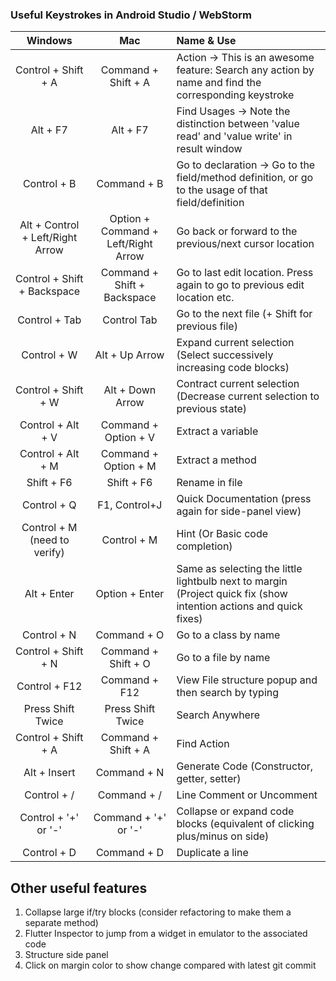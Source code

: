 ### Useful Keystrokes in Android Studio / WebStorm

| Windows   | Mac   | Name & Use    |
|:---------:|:-----:|:------------ |
| Control + Shift + A  | Command + Shift + A  | Action -> This is an awesome feature: Search any action by name and find the corresponding keystroke|
| Alt + F7 | Alt + F7  | Find Usages -> Note the distinction between 'value read' and 'value write' in result window|
| Control + B  | Command + B  | Go to declaration -> Go to the field/method definition, or go to the usage of that field/definition |
| Alt + Control + Left/Right Arrow  | Option + Command + Left/Right Arrow  | Go back or forward to the previous/next cursor location|
| Control + Shift + Backspace | Command + Shift + Backspace  | Go to last edit location.  Press again to go to previous edit location etc.|
| Control + Tab | Control Tab  | Go to the next file (+ Shift for previous file)| 
| Control + W | Alt + Up Arrow  | Expand current selection (Select successively increasing code blocks) |
| Control + Shift + W | Alt + Down Arrow  | Contract current selection (Decrease current selection to previous state) |
| Control + Alt + V | Command + Option + V  | Extract a variable |
| Control + Alt + M | Command + Option + M  | Extract a method |
| Shift + F6  | Shift + F6  | Rename in file |
| Control + Q | F1, Control+J  | Quick Documentation (press again for side-panel view)|
| Control + M (need to verify) | Control + M  | Hint (Or Basic code completion) |
| Alt + Enter| Option + Enter  | Same as selecting the little lightbulb next to margin (Project quick fix (show intention actions and quick fixes)|
| Control + N | Command + O  | Go to a class by name |
| Control + Shift + N | Command + Shift + O  |  Go to a file by name |
| Control + F12 | Command + F12  |  View File structure popup and then search by typing |
| Press Shift Twice| Press Shift Twice  |   Search Anywhere |
| Control + Shift + A | Command + Shift + A | Find Action |
| Alt + Insert | Command + N | Generate Code (Constructor, getter, setter)|
| Control + / | Command + / | Line Comment or Uncomment |
| Control + '+' or '-'  | Command + '+' or '-' | Collapse or expand code blocks (equivalent of clicking plus/minus on side)|
| Control + D | Command + D | Duplicate a line |

## Other useful features
1. Collapse large if/try blocks (consider refactoring to make them a separate method)
2. Flutter Inspector to jump from a widget in emulator to the associated code
3. Structure side panel
4. Click on margin color to show change compared with latest git commit
